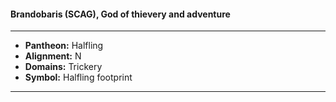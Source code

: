 #### Brandobaris (SCAG), God of thievery and adventure
___

- **Pantheon:** Halfling
- **Alignment:** N
- **Domains:** Trickery
- **Symbol:** Halfling footprint
___
